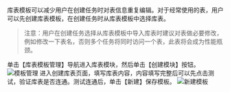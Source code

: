 库表模板可以减少用户在创建任务时对表信息重复编辑。对于经常使用的表，用户可以先创建库表模板，在创建任务时从库表模板中选择库表。
> 注意：用户在创建任务选择从库表模板中导入库表时建议对表做必要修改，例如修改一下表名，否则多个任务将同时访问一个表，此表将会成为性能瓶颈。

单击【库表模板管理】导航进入库表模块，然后单击【创建模块】按钮。
![模板管理](https://mc.qcloudimg.com/static/img/89b9492a55a5f50861b5488164909a3c/image.png)
进入创建库表页面，填写库表内容，内容填写完整后可以先点击测试，验证库表是否连通。测试连通后，单击【新建】保存模板。
![新建模板](https://mc.qcloudimg.com/static/img/cba206bb4a97f0f505c3542a0aef322f/image.png)
